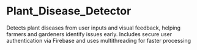 # Plant_Disease_Detector
Detects plant diseases from user inputs and visual feedback, helping farmers and gardeners identify issues early. Includes secure user authentication via Firebase and uses multithreading for faster processing
